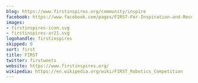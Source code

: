 ```yaml
---
blog: https://www.firstinspires.org/community/inspire
facebook: https://www.facebook.com/pages/FIRST-For-Inspiration-and-Recognition-of-Science-and-Technology/184063051616518
images:
- firstinspires-icon.svg
- firstinspires-ar21.svg
logohandle: firstinspires
skipped: 0
sort: first
title: FIRST
twitter: firstweets
website: https://www.firstinspires.org/
wikipedia: https://en.wikipedia.org/wiki/FIRST_Robotics_Competition
---
```

